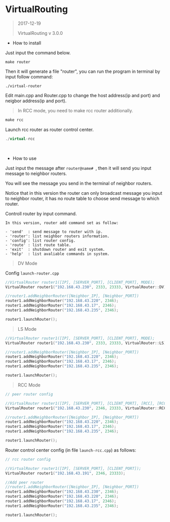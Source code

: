 # VirtualRouting

> 2017-12-19
>
> VirtualRouting v 3.0.0

- How to install

Just input the command below.

```
make router
```
Then it will generate a file "router", you can run the program in terminal by input follow command:

```
./virtual-router
```

Edit main.cpp and Router.cpp to change the host address(ip and port) and neigbor address(ip and port).

> In RCC mode, you need to make rcc router additionally.

```c++
make rcc
```

Launch rcc router as router control center.

```c++
./virtual-rcc
```

</br>

- How to use

Just input the message after `router@name# `, then it will send you input message to neighbor routers.

You will see the message you send in the terminal of neighbor routers.

Notice that in this version the router can only broadcast message you input to neighbor router, it has no route table to choose send message to which router.

Controll router by input command.

```
In this version, router add command set as follow:

- 'send'  : send message to router with ip. 
- 'router': list neighbor routers information. 
- 'config': list router config. 
- 'route' : list route table. 
- 'exit'  : shutdown router and exit system. 
- 'help'  : list avaliable commands in system. 

```

> DV Mode

Config `launch-router.cpp` 

```c++
//VirtualRouter router1([IP], [SERVER_PORT], [CLIENT_PORT], MODE);
VirtualRouter router1("192.168.43.230", 2333, 23333, VirtualRouter::DV);

//router1.addNeighborRouter([Neighbor_IP], [Neighbor_PORT])
router1.addNeighborRouter("192.168.43.220", 2346);
router1.addNeighborRouter("192.168.43.17", 2346);
router1.addNeighborRouter("192.168.43.235", 2346);

router1.launchRouter();
```

> LS Mode

```c++
//VirtualRouter router1([IP], [SERVER_PORT], [CLIENT_PORT], MODE);
VirtualRouter router1("192.168.43.230", 2333, 23333, VirtualRouter::LS);

//router1.addNeighborRouter([Neighbor_IP], [Neighbor_PORT])
router1.addNeighborRouter("192.168.43.220", 2346);
router1.addNeighborRouter("192.168.43.17", 2346);
router1.addNeighborRouter("192.168.43.235", 2346);

router1.launchRouter();
```

> RCC Mode

```c++
// peer router config

//VirtualRouter router1([IP], [SERVER_PORT], [CLIENT_PORT], [RCC], [RCC_IP], [RCC_PORT]);
VirtualRouter router1("192.168.43.230", 2346, 23333, VirtualRouter::RCC, "192.168.43.191", 2333);

//router1.addNeighborRouter([Neighbor_IP], [Neighbor_PORT])
router1.addNeighborRouter("192.168.43.220", 2346);
router1.addNeighborRouter("192.168.43.17", 2346);
router1.addNeighborRouter("192.168.43.235", 2346);

router1.launchRouter();
```

Router control center config (in file `launch-rcc.cpp`) as follows:

```c++
// rcc router config

//VirtualRouter router1([IP], [SERVER_PORT], [CLIENT_PORT]);
VirtualRouter router1("192.168.43.191", 2346, 23333);

//Add peer router
//router1.addNeighborRouter([Neighbor_IP], [Neighbor_PORT])
router1.addNeighborRouter("192.168.43.230", 2346);
router1.addNeighborRouter("192.168.43.220", 2346);
router1.addNeighborRouter("192.168.43.17", 2346);
router1.addNeighborRouter("192.168.43.235", 2346);

router1.launchRouter();
```

</br>
